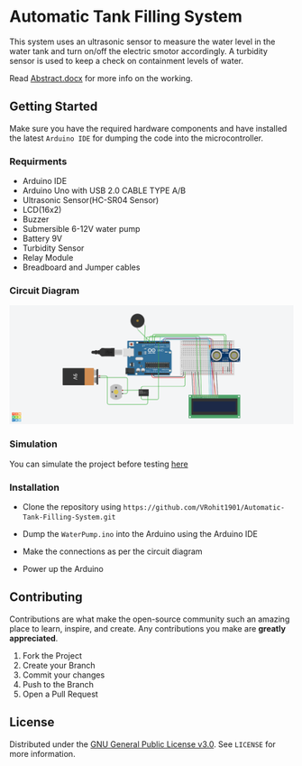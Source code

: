 # Automatic Tank Filling System

This system uses an ultrasonic sensor to measure the water level in the water tank and turn on/off the electric smotor accordingly. A turbidity sensor is used to keep a check on containment levels of water.

Read [Abstract.docx](files/abstract.docx) for more info on the working.

## Getting Started

Make sure you have the required hardware components and have installed the latest `Arduino IDE` for dumping the code into the microcontroller.

### Requirments

- Arduino IDE
- Arduino Uno with USB 2.0 CABLE TYPE A/B
- Ultrasonic Sensor(HC-SR04 Sensor)
- LCD(16x2)
- Buzzer
- Submersible 6-12V water pump
- Battery 9V
- Turbidity Sensor
- Relay Module
- Breadboard and Jumper cables

### Circuit Diagram

![Automatic-Tank-Filling-System](files/Automatic-Tank-Filling-System.png)

### Simulation

You can simulate the project before testing [here](https://www.tinkercad.com/things/1Ad4MBFK2Bl-automatic-tank-filling-system)

### Installation

- Clone the repository using `https://github.com/VRohit1901/Automatic-Tank-Filling-System.git`

- Dump the `WaterPump.ino` into the Arduino using the Arduino IDE

- Make the connections as per the circuit diagram

- Power up the Arduino

## Contributing

Contributions are what make the open-source community such an amazing place to learn, inspire, and create. Any contributions you make are **greatly appreciated**.

1. Fork the Project
2. Create your Branch
3. Commit your changes
4. Push to the Branch
5. Open a Pull Request

## License

Distributed under the [GNU General Public License v3.0](https://choosealicense.com/licenses/gpl-3.0/). See `LICENSE` for more information.